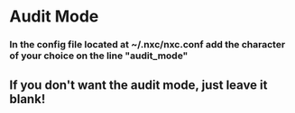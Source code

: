 # Audit Mode

### In the config file located at ~/.nxc/nxc.conf add the character of your choice on the line "audit_mode"

## If you don't want the audit mode, just leave it blank!


